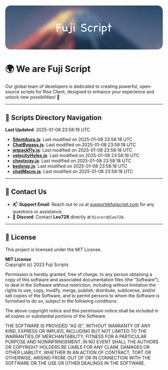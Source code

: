 ![Banner](.github/b.webp)

# 🌍 **We are Fuji Script**

Our global team of developers is dedicated to creating powerful, open-source scripts for Rise Client, designed to enhance your experience and unlock new possibilities! 🌟

---
<!-- SCRIPTS_NAVIGATION_START -->
## 📂 **Scripts Directory Navigation**

**Last Updated**: 2025-01-08 23:58:19 UTC

- **[SilentAura.js](scripts/SilentAura.js)**: Last modified on 2025-01-08 23:58:18 UTC
- **[ChatBypass.js](scripts/ChatBypass.js)**: Last modified on 2025-01-08 23:58:18 UTC
- **[jetpackFly.js](scripts/jetpackFly.js)**: Last modified on 2025-01-08 23:58:18 UTC
- **[velocityHylex.js](scripts/velocityHylex.js)**: Last modified on 2025-01-08 23:58:18 UTC
- **[chestxray.js](scripts/chestxray.js)**: Last modified on 2025-01-08 23:58:18 UTC
- **[bedxray.js](scripts/bedxray.js)**: Last modified on 2025-01-08 23:58:18 UTC
- **[chatMacro.js](scripts/chatMacro.js)**: Last modified on 2025-01-08 23:58:18 UTC

<!-- SCRIPTS_NAVIGATION_END -->

---

## 💬 **Contact Us**  
- 📬 **Support Email**: Reach out to us at [support@fujiscript.com](mailto:support@fujiscript.com) for any questions or assistance.  
- 💬 **Discord**: Contact **Leo728** directly at `Discord@leo728`.

---

## 📜 **License**

This project is licensed under the MIT License.  

**MIT License**  
Copyright (c) 2023 Fuji Scripts  

Permission is hereby granted, free of charge, to any person obtaining a copy of this software and associated documentation files (the "Software"), to deal in the Software without restriction, including without limitation the rights to use, copy, modify, merge, publish, distribute, sublicense, and/or sell copies of the Software, and to permit persons to whom the Software is furnished to do so, subject to the following conditions:  

The above copyright notice and this permission notice shall be included in all copies or substantial portions of the Software.  

THE SOFTWARE IS PROVIDED "AS IS", WITHOUT WARRANTY OF ANY KIND, EXPRESS OR IMPLIED, INCLUDING BUT NOT LIMITED TO THE WARRANTIES OF MERCHANTABILITY, FITNESS FOR A PARTICULAR PURPOSE AND NONINFRINGEMENT. IN NO EVENT SHALL THE AUTHORS OR COPYRIGHT HOLDERS BE LIABLE FOR ANY CLAIM, DAMAGES OR OTHER LIABILITY, WHETHER IN AN ACTION OF CONTRACT, TORT OR OTHERWISE, ARISING FROM, OUT OF OR IN CONNECTION WITH THE SOFTWARE OR THE USE OR OTHER DEALINGS IN THE SOFTWARE.  
